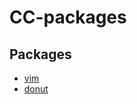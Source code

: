 # CC-packages

## Packages
- [vim](https://github.com/Commandcracker/VimCC)
- [donut](https://github.com/Commandcracker/CC-spinning-donut)
